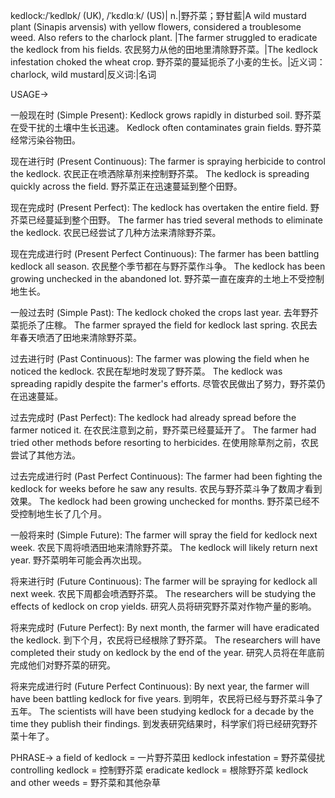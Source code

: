 kedlock:/ˈkedlɒk/ (UK), /ˈkɛdlɑːk/ (US)| n.|野芥菜；野甘藍|A wild mustard plant (Sinapis arvensis) with yellow flowers, considered a troublesome weed. Also refers to the charlock plant. |The farmer struggled to eradicate the kedlock from his fields. 农民努力从他的田地里清除野芥菜。|The kedlock infestation choked the wheat crop. 野芥菜的蔓延扼杀了小麦的生长。|近义词：charlock, wild mustard|反义词:|名词


USAGE->

一般现在时 (Simple Present):
Kedlock grows rapidly in disturbed soil. 野芥菜在受干扰的土壤中生长迅速。
Kedlock often contaminates grain fields. 野芥菜经常污染谷物田。

现在进行时 (Present Continuous):
The farmer is spraying herbicide to control the kedlock. 农民正在喷洒除草剂来控制野芥菜。
The kedlock is spreading quickly across the field. 野芥菜正在迅速蔓延到整个田野。

现在完成时 (Present Perfect):
The kedlock has overtaken the entire field. 野芥菜已经蔓延到整个田野。
The farmer has tried several methods to eliminate the kedlock. 农民已经尝试了几种方法来清除野芥菜。

现在完成进行时 (Present Perfect Continuous):
The farmer has been battling kedlock all season. 农民整个季节都在与野芥菜作斗争。
The kedlock has been growing unchecked in the abandoned lot. 野芥菜一直在废弃的土地上不受控制地生长。

一般过去时 (Simple Past):
The kedlock choked the crops last year. 去年野芥菜扼杀了庄稼。
The farmer sprayed the field for kedlock last spring. 农民去年春天喷洒了田地来清除野芥菜。

过去进行时 (Past Continuous):
The farmer was plowing the field when he noticed the kedlock. 农民在犁地时发现了野芥菜。
The kedlock was spreading rapidly despite the farmer's efforts. 尽管农民做出了努力，野芥菜仍在迅速蔓延。

过去完成时 (Past Perfect):
The kedlock had already spread before the farmer noticed it. 在农民注意到之前，野芥菜已经蔓延开了。
The farmer had tried other methods before resorting to herbicides. 在使用除草剂之前，农民尝试了其他方法。


过去完成进行时 (Past Perfect Continuous):
The farmer had been fighting the kedlock for weeks before he saw any results. 农民与野芥菜斗争了数周才看到效果。
The kedlock had been growing unchecked for months. 野芥菜已经不受控制地生长了几个月。

一般将来时 (Simple Future):
The farmer will spray the field for kedlock next week. 农民下周将喷洒田地来清除野芥菜。
The kedlock will likely return next year. 野芥菜明年可能会再次出现。

将来进行时 (Future Continuous):
The farmer will be spraying for kedlock all next week.  农民下周都会喷洒野芥菜。
The researchers will be studying the effects of kedlock on crop yields. 研究人员将研究野芥菜对作物产量的影响。

将来完成时 (Future Perfect):
By next month, the farmer will have eradicated the kedlock. 到下个月，农民将已经根除了野芥菜。
The researchers will have completed their study on kedlock by the end of the year. 研究人员将在年底前完成他们对野芥菜的研究。

将来完成进行时 (Future Perfect Continuous):
By next year, the farmer will have been battling kedlock for five years. 到明年，农民将已经与野芥菜斗争了五年。
The scientists will have been studying kedlock for a decade by the time they publish their findings.  到发表研究结果时，科学家们将已经研究野芥菜十年了。



PHRASE->
a field of kedlock = 一片野芥菜田
kedlock infestation = 野芥菜侵扰
controlling kedlock = 控制野芥菜
eradicate kedlock = 根除野芥菜
kedlock and other weeds = 野芥菜和其他杂草
